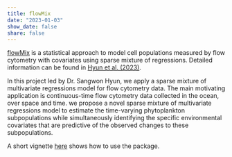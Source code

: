```yaml
---
title: flowMix
date: "2023-01-03"
show_date: false
share: false
---
```

[flowMix](https://github.com/seaflow-uw/flowmix) is a statistical approach to model cell populations measured by flow cytometry with covariates using sparse mixture of regressions. Detailed information can be found in [Hyun et al. (2023)](https://doi.org/10.1214/22-AOAS1631).
<!--more--> 
In this project led by Dr. Sangwon Hyun, we apply a sparse mixture of multivariate regressions model for flow cytometry data. The main motivating application is continuous-time flow cytometry data collected in the ocean, over space and time. we propose a novel sparse mixture of multivariate regressions model to estimate the time-varying phytoplankton subpopulations while simultaneously identifying the specific environmental covariates that are predictive of the observed changes to these subpopulations.

A short vignette [here](http://htmlpreview.github.io/?https://github.com/sangwon-hyun/flowmix/blob/master/flowmix/vignettes/flowmix.html) shows how to use the package.
